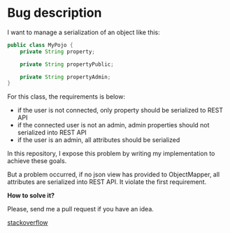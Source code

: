 # Bug description
I want to manage a serialization of an object like this:
```java
public class MyPojo {
    private String property;

    private String propertyPublic;

    private String propertyAdmin;
}
```
For this class, the requirements is below:
- if the user is not connected, only property should be serialized to REST API
- if the connected user is not an admin, admin properties should not serialized into REST API
- if the user is an admin, all attributes should be serialized

In this repository, I expose this problem by writing my implementation to achieve these goals.

But a problem occurred, if no json view has provided to ObjectMapper, all attributes are serialized into REST API. It violate the first requirement.

**How to solve it?**

Please, send me a pull request if you have an idea.

[stackoverflow](https://stackoverflow.com/questions/77806134/jackson-jsonview-why-all-attributes-have-been-serialized-when-no-jsonview-has-b)
